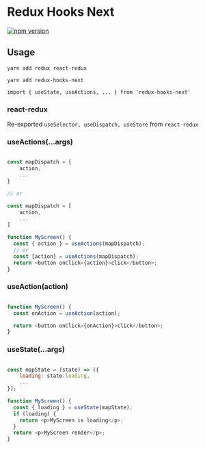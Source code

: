 # Redux Hooks Next

[![npm version](https://badge.fury.io/js/redux-hooks-next.svg)](https://badge.fury.io/js/redux-hooks-next)


## Usage

`yarn add redux react-redux`

`yarn add redux-hooks-next`

`import { useState, useActions, ... } from 'redux-hooks-next'`

### react-redux

Re-exported `useSelector, useDispatch, useStore` from `react-redux`

### useActions(...args)

```js

const mapDispatch = {
    action,
    ...
}

// or

const mapDispatch = [
    action,
    ...
]

function MyScreen() {
  const { action } = useActions(mapDispatch);
  // or
  const [action] = useActions(mapDispatch);
  return <button onClick={action}>click</button>;
}
```

### useAction(action)

```js

function MyScreen() {
  const onAction = useAction(action);

  return <button onClick={onAction}>click</button>;
}
```

### useState(...args)

```js

const mapState = (state) => ({
    loading: state.loading,
    ...
});

function MyScreen() {
  const { loading } = useState(mapState);
  if (loading) {
    return <p>MyScreen is loading</p>;    
  }
  return <p>MyScreen render</p>;
}
```
